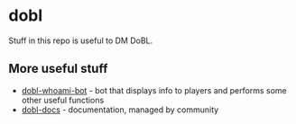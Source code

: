 # dobl

Stuff in this repo is useful to DM DoBL.

## More useful stuff

* [dobl-whoami-bot](https://github.com/CreativeeBlackWolf/dobl-whoami-bot) - bot that displays info to players and performs some other useful functions
* [dobl-docs](https://creativeeblackwolf.github.io/dobl-docs/) - documentation, managed by community
